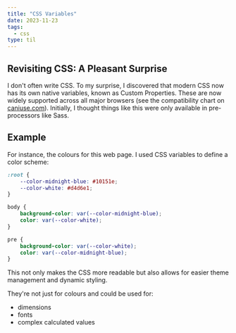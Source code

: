 ```yaml
---
title: "CSS Variables"
date: 2023-11-23
tags:
  - css
type: til
---
```

## Revisiting CSS: A Pleasant Surprise
I don't often write CSS. 
To my surprise, I discovered that modern CSS now has its own native variables, known as Custom Properties.
These are now widely supported across all major browsers (see the compatibility chart on [caniuse.com](https://caniuse.com/css-variables)).
Initially, I thought things like this were only available in pre-processors like Sass.


## Example
For instance, the colours for this web page. I used CSS variables to define a color scheme:


```css
:root {
    --color-midnight-blue: #10151e;
    --color-white: #d4d6e1;
}

body {
    background-color: var(--color-midnight-blue);
    color: var(--color-white);
}

pre {
    background-color: var(--color-white);
    color: var(--color-midnight-blue);
}
```

This not only makes the CSS more readable but also allows for easier theme management and dynamic styling.

They're not just for colours and could be used for:

- dimensions
- fonts
- complex calculated values
